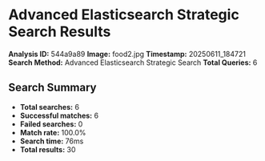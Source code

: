 # Advanced Elasticsearch Strategic Search Results

**Analysis ID:** 544a9a89
**Image:** food2.jpg
**Timestamp:** 20250611_184721
**Search Method:** Advanced Elasticsearch Strategic Search
**Total Queries:** 6

## Search Summary

- **Total searches:** 6
- **Successful matches:** 6
- **Failed searches:** 0
- **Match rate:** 100.0%
- **Search time:** 76ms
- **Total results:** 30


